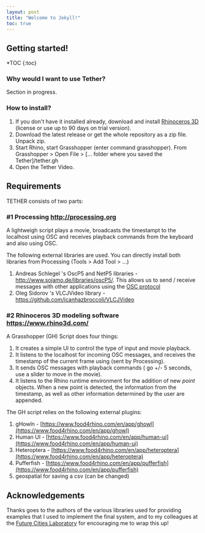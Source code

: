 ```yaml
---
layout: post
title: "Welcome to Jekyll!"
toc: true
---
```


## Getting started!
*TOC
{:toc}


### Why would I want to use Tether?
Section in progress.

### How to install?
1. If you don't have it installed already, download and install [Rhinoceros 3D](https://www.rhino3d.com/) (license or use up to 90 days on trial version).
2. Download the latest release or get the whole repository as a zip file. Unpack zip.
3. Start Rhino, start Grasshopper (enter command grasshopper). From Grasshopper > Open File > [... folder where you saved the Tether]/tether.gh
4. Open the Tether Video.

## Requirements

TETHER consists of two parts:

### #1 Processing http://processing.org

A lightweigh script plays a movie, broadcasts the timestampt to the localhost using OSC and receives playback commands from the keyboard and also using OSC.

The following external libraries are used. You can directly install both libraries from Processing (Tools > Add Tool > ...)

1. Andreas Schlegel 's OscP5 and NetP5 libraries - http://www.sojamo.de/libraries/oscP5/. This allows us to send / receive messages with other applications using the [OSC protocol](http://opensoundcontrol.org/introduction-osc)
1. Oleg Sidorov 's VLCJVideo library - https://github.com/icanhazbroccoli/VLCJVideo

### #2 Rhinoceros 3D modeling software https://www.rhino3d.com/

A Grasshopper (GH) Script does four things:

1. It creates a simple UI to control the type of input and movie playback.
1. It listens to the localhost for incoming OSC messages, and receives the timestamp of the current frame using (sent by Processing).
1. It sends OSC messages with playback commands ( go +/- 5 seconds, use a slider to move in the movie).
1. It listens to the Rhino runtime environment for the addition of new *point* objects. When a new point is detected, the information from the timestamp, as well as other information determined by the user are appended.

The GH script relies on the following external plugins:

1. gHowln - [https://www.food4rhino.com/en/app/ghowl](https://www.food4rhino.com/en/app/ghowl)
1. Human UI - [https://www.food4rhino.com/en/app/human-ui](https://www.food4rhino.com/en/app/human-ui)
1. Heteroptera - [https://www.food4rhino.com/en/app/heteroptera](https://www.food4rhino.com/en/app/heteroptera)
1. Pufferfish - [https://www.food4rhino.com/en/app/pufferfish](https://www.food4rhino.com/en/app/pufferfish)
1. geospatial for saving a csv (can be changed)


## Acknowledgements

Thanks goes to the authors of the various libraries used for providing examples that I used to implement the final system, and to my colleagues at the [Future Cities Laboratory](www.fcl.ethz.ch) for encouraging me to wrap this up!

